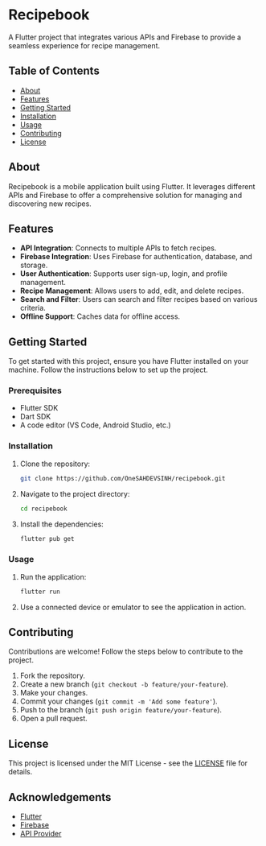 # Recipebook

A Flutter project that integrates various APIs and Firebase to provide a seamless experience for recipe management.

## Table of Contents
- [About](#about)
- [Features](#features)
- [Getting Started](#getting-started)
- [Installation](#installation)
- [Usage](#usage)
- [Contributing](#contributing)
- [License](#license)

## About

Recipebook is a mobile application built using Flutter. It leverages different APIs and Firebase to offer a comprehensive solution for managing and discovering new recipes.

## Features

- **API Integration**: Connects to multiple APIs to fetch recipes.
- **Firebase Integration**: Uses Firebase for authentication, database, and storage.
- **User Authentication**: Supports user sign-up, login, and profile management.
- **Recipe Management**: Allows users to add, edit, and delete recipes.
- **Search and Filter**: Users can search and filter recipes based on various criteria.
- **Offline Support**: Caches data for offline access.

## Getting Started

To get started with this project, ensure you have Flutter installed on your machine. Follow the instructions below to set up the project.

### Prerequisites

- Flutter SDK
- Dart SDK
- A code editor (VS Code, Android Studio, etc.)

### Installation

1. Clone the repository:

   ```bash
   git clone https://github.com/OneSAHDEVSINH/recipebook.git
   ```

2. Navigate to the project directory:

   ```bash
   cd recipebook
   ```

3. Install the dependencies:

   ```bash
   flutter pub get
   ```

### Usage

1. Run the application:

   ```bash
   flutter run
   ```

2. Use a connected device or emulator to see the application in action.

## Contributing

Contributions are welcome! Follow the steps below to contribute to the project.

1. Fork the repository.
2. Create a new branch (`git checkout -b feature/your-feature`).
3. Make your changes.
4. Commit your changes (`git commit -m 'Add some feature'`).
5. Push to the branch (`git push origin feature/your-feature`).
6. Open a pull request.

## License

This project is licensed under the MIT License - see the [LICENSE](LICENSE) file for details.

## Acknowledgements

- [Flutter](https://flutter.dev/)
- [Firebase](https://firebase.google.com/)
- [API Provider](https://spoonacular.com/food-api)
